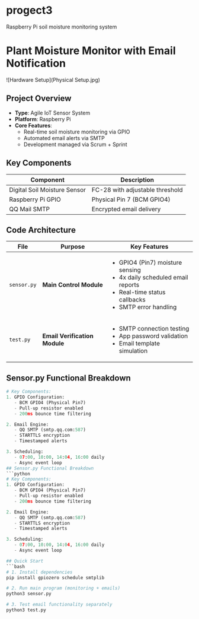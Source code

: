 # progect3
Raspberry Pi soil moisture monitoring system
# Plant Moisture Monitor with Email Notification

![Hardware Setup](Physical Setup.jpg)

## Project Overview
- **Type**: Agile IoT Sensor System  
- **Platform**: Raspberry Pi  
- **Core Features**:
  - Real-time soil moisture monitoring via GPIO  
  - Automated email alerts via SMTP  
  - Development managed via Scrum + Sprint  

## Key Components
| Component | Description |
|-----------|-------------|
| Digital Soil Moisture Sensor | FC-28 with adjustable threshold |
| Raspberry Pi GPIO | Physical Pin 7 (BCM GPIO4) |
| QQ Mail SMTP | Encrypted email delivery |

## Code Architecture
| File | Purpose | Key Features |
|------|---------|--------------|
| `sensor.py` | **Main Control Module** | <ul><li>GPIO4 (Pin7) moisture sensing</li><li>4x daily scheduled email reports</li><li>Real-time status callbacks</li><li>SMTP error handling</li></ul> |
| `test.py` | **Email Verification Module** | <ul><li>SMTP connection testing</li><li>App password validation</li><li>Email template simulation</li></ul> |

## Sensor.py Functional Breakdown
```python
# Key Components:
1. GPIO Configuration:
   - BCM GPIO4 (Physical Pin7)
   - Pull-up resistor enabled
   - 200ms bounce time filtering

2. Email Engine:
   - QQ SMTP (smtp.qq.com:587)
   - STARTTLS encryption
   - Timestamped alerts

3. Scheduling:
   - 07:00, 10:00, 14:04, 16:00 daily
   - Async event loop
## Sensor.py Functional Breakdown
```python
# Key Components:
1. GPIO Configuration:
   - BCM GPIO4 (Physical Pin7)
   - Pull-up resistor enabled
   - 200ms bounce time filtering

2. Email Engine:
   - QQ SMTP (smtp.qq.com:587)
   - STARTTLS encryption
   - Timestamped alerts

3. Scheduling:
   - 07:00, 10:00, 14:04, 16:00 daily
   - Async event loop

## Quick Start
```bash
# 1. Install dependencies
pip install gpiozero schedule smtplib

# 2. Run main program (monitoring + emails)
python3 sensor.py

# 3. Test email functionality separately
python3 test.py
